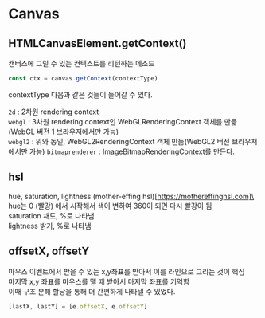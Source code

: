 # Canvas

## HTMLCanvasElement.getContext()
캔버스에 그릴 수 있는 컨텍스트를 리턴하는 메소드

```js
const ctx = canvas.getContext(contextType)
```
contextType 다음과 같은 것들이 들어갈 수 있다.

`2d` : 2차원 rendering context \
`webgl` : 3차원 rendering context인 WebGLRenderingContext 객체를 만듦(WebGL 버전 1 브라우저에서만 가능)\
`webgl2` :  위와 동일, WebGL2RenderingContext 객체 만듦(WebGL2 버전 브라우저에서만 가능)
`bitmaprenderer` : ImageBitmapRenderingContext를 만든다. 

## hsl
hue, saturation, lightness 
(mother-effing hsl)[https://mothereffinghsl.com]\
hue는 0 (빨강) 에서 시작해서 색이 변하여 360이 되면 다시 빨강이 됨 \
saturation 채도, %로 나타냄\
lightness 밝기, %로 나타냄

## offsetX, offsetY
마우스 이벤트에서 받을 수 있는 x,y좌표를 받아서 이를 라인으로 그리는 것이 핵심\
마지막 x,y 좌표를 마우스를 뗄 때 받아서 마지막 좌표를 기억함\
이때 구조 분해 할당을 통해 더 간편하게 나타낼 수 있었다.
```js
[lastX, lastY] = [e.offsetX, e.offsetY]
```
